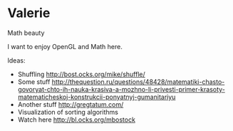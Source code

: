 # Valerie
Math beauty

I want to enjoy OpenGL and Math here.

Ideas:

- Shuffling http://bost.ocks.org/mike/shuffle/ 
- Some stuff http://thequestion.ru/questions/48428/matematiki-chasto-govoryat-chto-ih-nauka-krasiva-a-mozhno-li-privesti-primer-krasoty-matematicheskoj-konstrukcii-ponyatnyj-gumanitariyu
- Another stuff http://gregtatum.com/
- Visualization of sorting algorithms
- Watch here http://bl.ocks.org/mbostock
